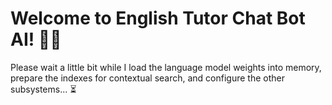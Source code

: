 # Welcome to English Tutor Chat Bot AI! 🚀🤖

Please wait a little bit while I load the language model weights into memory, prepare the indexes for contextual search, and configure the other subsystems... ⏳